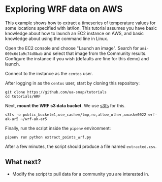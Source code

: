 # Exploring WRF data on AWS

This example shows how to extract a timeseries of temperature values for some locations specified with lat/lon.  This tutorial assumes you have basic knowledge about how to launch an EC2 instance on AWS, and basic knowledge about using the command line in Linux.

Open the EC2 console and choose "Launch an image".  Search for `ami-000c6d1a9c74d8bab` and select that image from the Community results.  Configure the instance if you wish (defaults are fine for this demo) and launch.

Connect to the instance as the `centos` user.

After logging in as the `centos` user, start by cloning this repository:

```
git clone https://github.com/ua-snap/tutorials
cd tutorials/WRF
```

Next, **mount the WRF s3 data bucket**.  We use [s3fs](https://github.com/s3fs-fuse/s3fs-fuse) for this.

```
s3fs -o public_bucket=1,use_cache=/tmp,ro,allow_other,umask=0022 wrf-ak-ar5 ~/wrf-ak-ar5
```

Finally, run the script inside the `pipenv` environment:

```
pipenv run python extract_points_wrf.py
```

After a few minutes, the script should produce a file named `extracted.csv`.

## What next?

 * Modify the script to pull data for a community you are interested in.
